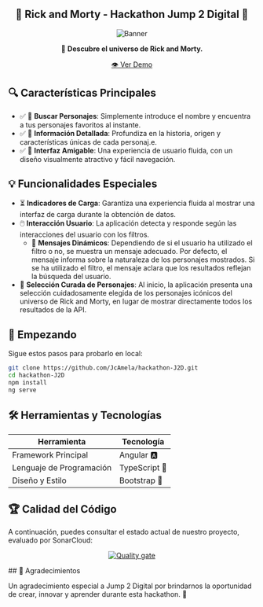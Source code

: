 <div align="center">

## 🌌 Rick and Morty - Hackathon Jump 2 Digital 🚀

![Banner](./src/assets/rickAndMorty.avif)

🌠 **Descubre el universo de Rick and Morty.**

[👁️ Ver Demo](https://jcamela.github.io/hackathon-J2D/)

</div>

## 🔍 Características Principales

- ✅ 📜 **Buscar Personajes**: Simplemente introduce el nombre y encuentra a tus personajes favoritos al instante.
- ✅ 📘 **Información Detallada**: Profundiza en la historia, origen y características únicas de cada personaj.e.
- ✅ 🎨 **Interfaz Amigable**: Una experiencia de usuario fluida, con un diseño visualmente atractivo y fácil navegación.

## 💡 Funcionalidades Especiales

- ⏳ **Indicadores de Carga**: Garantiza una experiencia fluida al mostrar una interfaz de carga durante la obtención de datos.
- 🖱️ **Interacción Usuario**: La aplicación detecta y responde según las interacciones del usuario con los filtros.
    - 📝 **Mensajes Dinámicos**: Dependiendo de si el usuario ha utilizado el filtro o no, se muestra un mensaje adecuado. Por defecto, el mensaje informa sobre la naturaleza de los personajes mostrados. Si se ha utilizado el filtro, el mensaje aclara que los resultados reflejan la búsqueda del usuario.
- 🌌 **Selección Curada de Personajes**: Al inicio, la aplicación presenta una selección cuidadosamente elegida de los personajes icónicos del universo de Rick and Morty, en lugar de mostrar directamente todos los resultados de la API.

## 🚀 Empezando

Sigue estos pasos para probarlo en local:

```bash
git clone https://github.com/JcAmela/hackathon-J2D.git
cd hackathon-J2D
npm install
ng serve
```
## 🛠 Herramientas y Tecnologías

| Herramienta                | Tecnología                   | 
|----------------------------|------------------------------| 
| Framework Principal        | Angular 🅰️                  | 
| Lenguaje de Programación   | TypeScript 📘                | 
| Diseño y Estilo            | Bootstrap 🎨                 |

## 🏆 Calidad del Código

A continuación, puedes consultar el estado actual de nuestro proyecto, evaluado por SonarCloud:

<div align="center">
  
[![Quality gate](https://sonarcloud.io/api/project_badges/quality_gate?project=JcAmela_hackathon-J2D)](https://sonarcloud.io/summary/new_code?id=JcAmela_hackathon-J2D)

</div>
## 🌟 Agradecimientos

Un agradecimiento especial a Jump 2 Digital por brindarnos la oportunidad de crear, innovar y aprender durante esta hackathon. 🚀

</div>

